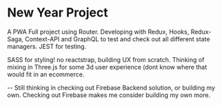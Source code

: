 # New Year Project


A PWA Full project using Router. Developing with Redux, Hooks, Redux-Saga, Context-API and GraphQL to test and check out all different state managers. JEST for testing.

SASS for styling! no reactstrap, building UX from scratch. Thinking of mixing in Three.js for some 3d user experience (dont know where that would fit in an ecommerce.

-- Still thinking in checking out Firebase Backend solution, or building my own. Checking out Firebase makes me consider building my own more.

